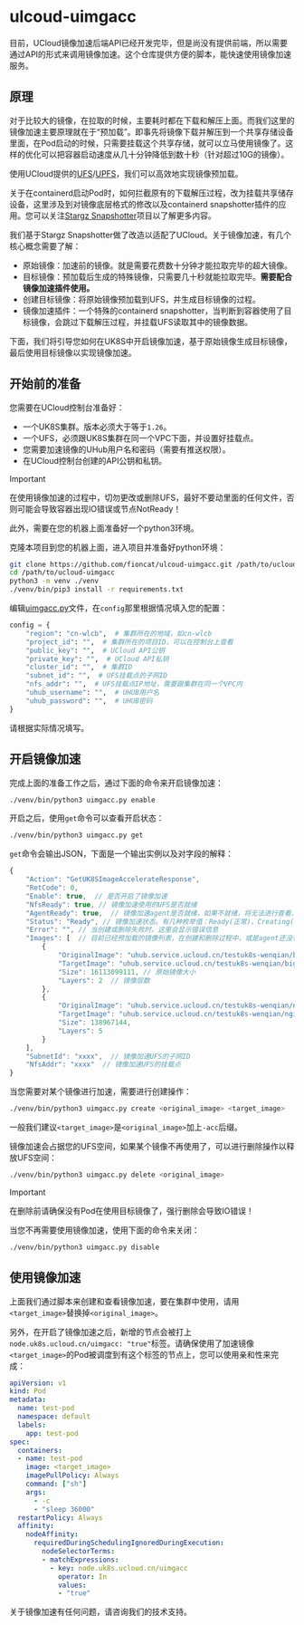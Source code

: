 # ulcoud-uimgacc

目前，UCloud镜像加速后端API已经开发完毕，但是尚没有提供前端，所以需要通过API的形式来调用镜像加速。这个仓库提供方便的脚本，能快速使用镜像加速服务。

## 原理

对于比较大的镜像，在拉取的时候，主要耗时都在下载和解压上面。而我们这里的镜像加速主要原理就在于“预加载”。即事先将镜像下载并解压到一个共享存储设备里面，在Pod启动的时候，只需要挂载这个共享存储，就可以立马使用镜像了。这样的优化可以把容器启动速度从几十分钟降低到数十秒（针对超过10G的镜像）。

使用UCloud提供的[UFS](https://docs.ucloud.cn/ufs/README)/[UPFS](https://docs.ucloud.cn/upfs/README)，我们可以高效地实现镜像预加载。

关于在containerd启动Pod时，如何拦截原有的下载解压过程，改为挂载共享储存设备，这里涉及到对镜像底层格式的修改以及containerd snapshotter插件的应用。您可以关注[Stargz Snapshotter](https://github.com/containerd/stargz-snapshotter)项目以了解更多内容。

我们基于Stargz Snapshotter做了改造以适配了UCloud。关于镜像加速，有几个核心概念需要了解：

- 原始镜像：加速前的镜像。就是需要花费数十分钟才能拉取完毕的超大镜像。
- 目标镜像：预加载后生成的特殊镜像，只需要几十秒就能拉取完毕。**需要配合镜像加速插件使用。**
- 创建目标镜像：将原始镜像预加载到UFS，并生成目标镜像的过程。
- 镜像加速插件：一个特殊的containerd snapshotter，当判断到容器使用了目标镜像，会跳过下载解压过程，并挂载UFS读取其中的镜像数据。

下面，我们将引导您如何在UK8S中开启镜像加速，基于原始镜像生成目标镜像，最后使用目标镜像以实现镜像加速。

## 开始前的准备

您需要在UCloud控制台准备好：

- 一个UK8S集群。版本必须大于等于`1.26`。
- 一个UFS，必须跟UK8S集群在同一个VPC下面，并设置好挂载点。
- 您需要加速镜像的UHub用户名和密码（需要有推送权限）。
- 在UCloud控制台创建的API公钥和私钥。

> [!IMPORTANT]
> 在使用镜像加速的过程中，切勿更改或删除UFS，最好不要动里面的任何文件，否则可能会导致容器出现IO错误或节点NotReady！

此外，需要在您的机器上面准备好一个python3环境。

克隆本项目到您的机器上面，进入项目并准备好python环境：

```bash
git clone https://github.com/fioncat/ulcoud-uimgacc.git /path/to/ucloud-uimgacc
cd /path/to/ucloud-uimgacc
python3 -m venv ./venv
./venv/bin/pip3 install -r requirements.txt
```

编辑[uimgacc.py](uimgacc.py)文件，在`config`那里根据情况填入您的配置：

```python
config = {
    "region": "cn-wlcb",  # 集群所在的地域，如cn-wlcb
    "project_id": "",  # 集群所在的项目ID，可以在控制台上查看
    "public_key": "",  # UCloud API公钥
    "private_key": "",  # UCloud API私钥
    "cluster_id": "",  # 集群ID
    "subnet_id": "",  # UFS挂载点的子网ID
    "nfs_addr": "",  # UFS挂载点IP地址，需要跟集群在同一个VPC内
    "uhub_username": "",  # UHUB用户名
    "uhub_password": "",  # UHUB密码
}
```

请根据实际情况填写。

## 开启镜像加速

完成上面的准备工作之后，通过下面的命令来开启镜像加速：

```bash
./venv/bin/python3 uimgacc.py enable
```

开启之后，使用`get`命令可以查看开启状态：

```bash
./venv/bin/python3 uimgacc.py get
```

`get`命令会输出JSON，下面是一个输出实例以及对字段的解释：

```javascript
{
    "Action": "GetUK8SImageAccelerateResponse",
    "RetCode": 0,
    "Enable": true,  // 是否开启了镜像加速
    "NfsReady": true, // 镜像加速使用的UFS是否就绪
    "AgentReady": true,  // 镜像加速agent是否就绪，如果不就绪，将无法进行查看、创建、删除操作。这时请检查您的集群中`kube-system/uimgacc-agent`这个Deployment的状态。
    "Status": "Ready", // 镜像加速状态。有几种枚举值：Ready(正常)，Creating(正在创建目标镜像)，CreateError(创建失败)，Deleting(正在删除)，DeleteError(删除失败)，Unknown(未知，如果agent未就绪或是有其他异常，将会是这个状态)
    "Error": "", // 当创建或删除失败时，这里会显示错误信息
    "Images": [  // 目前已经预加载的镜像列表，在创建和删除过程中，或是agent还没有就绪时，这里会强制为空
        {
            "OriginalImage": "uhub.service.ucloud.cn/testuk8s-wenqian/bigfile:latest",  // 原始镜像
            "TargetImage": "uhub.service.ucloud.cn/testuk8s-wenqian/bigfile:latest-acc", // 目标镜像
            "Size": 16113099111, // 原始镜像大小
            "Layers": 2  // 镜像层数
        },
        {
            "OriginalImage": "uhub.service.ucloud.cn/testuk8s-wenqian/nginx:latest",
            "TargetImage": "uhub.service.ucloud.cn/testuk8s-wenqian/nginx:latest-acc",
            "Size": 138967144,
            "Layers": 5
        }
    ],
    "SubnetId": "xxxx",  // 镜像加速UFS的子网ID
    "NfsAddr": "xxxx"  // 镜像加速UFS的挂载点
}
```

当您需要对某个镜像进行加速，需要进行创建操作：

```bash
./venv/bin/python3 uimgacc.py create <original_image> <target_image>
```

一般我们建议`<target_image>`是`<original_image>`加上`-acc`后缀。

镜像加速会占据您的UFS空间，如果某个镜像不再使用了，可以进行删除操作以释放UFS空间：

```bash
./venv/bin/python3 uimgacc.py delete <original_image>
```

> [!IMPORTANT]
> 在删除前请确保没有Pod在使用目标镜像了，强行删除会导致IO错误！

当您不再需要使用镜像加速，使用下面的命令来关闭：

```bash
./venv/bin/python3 uimgacc.py disable
```

## 使用镜像加速

上面我们通过脚本来创建和查看镜像加速，要在集群中使用，请用`<target_image>`替换掉`<original_image>`。

另外，在开启了镜像加速之后，新增的节点会被打上`node.uk8s.ucloud.cn/uimgacc: "true"`标签。请确保使用了加速镜像`<target_image>`的Pod被调度到有这个标签的节点上，您可以使用亲和性来完成：

```yaml
apiVersion: v1
kind: Pod
metadata:
  name: test-pod
  namespace: default
  labels:
    app: test-pod
spec:
  containers:
  - name: test-pod
    image: <target_image>
    imagePullPolicy: Always
    command: ["sh"]
    args:
      - -c
      - "sleep 36000"
  restartPolicy: Always
  affinity:
    nodeAffinity:
      requiredDuringSchedulingIgnoredDuringExecution:
        nodeSelectorTerms:
        - matchExpressions:
          - key: node.uk8s.ucloud.cn/uimgacc
            operator: In
            values:
            - "true"
```

关于镜像加速有任何问题，请咨询我们的技术支持。
